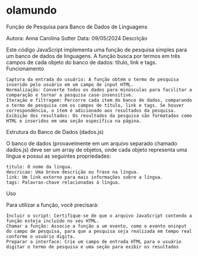 # olamundo

Função de Pesquisa para Banco de Dados de Linguagens

Autora: Anna Carolina Sutter
Data: 09/05/2024
Descrição

Este código JavaScript implementa uma função de pesquisa simples para um banco de dados de linguagens. A função busca por termos em três campos de cada objeto do banco de dados: título, link e tags.
Funcionamento

    Captura da entrada do usuário: A função obtém o termo de pesquisa inserido pelo usuário em um campo de input HTML.
    Normalização: Converte todos os dados para minúsculas para facilitar a comparação e tornar a pesquisa case-insensitive.
    Iteração e filtragem: Percorre cada item do banco de dados, comparando o termo de pesquisa com os campos de título, link e tags. Se houver correspondência, o item é adicionado aos resultados da pesquisa.
    Exibição dos resultados: Os resultados da pesquisa são formatados como HTML e inseridos em uma seção específica na página.

Estrutura do Banco de Dados (dados.js)

O banco de dados (provavelmente em um arquivo separado chamado dados.js) deve ser um array de objetos, onde cada objeto representa uma língua e possui as seguintes propriedades:

    titulo: O nome da língua.
    descricao: Uma breve descrição ou frase na língua.
    link: Um link externo para mais informações sobre a língua.
    tags: Palavras-chave relacionadas à língua.

Uso

Para utilizar a função, você precisará:

    Incluir o script: Certifique-se de que o arquivo JavaScript contendo a função esteja incluído no seu HTML.
    Chamar a função: Associe a função a um evento, como o evento oninput do campo de pesquisa, para que a pesquisa seja realizada em tempo real conforme o usuário digita.
    Preparar a interface: Crie um campo de entrada HTML para o usuário digitar o termo de pesquisa e uma seção para exibir os resultados
